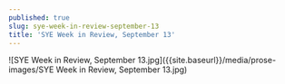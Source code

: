 ```yaml
---
published: true
slug: sye-week-in-review-september-13
title: 'SYE Week in Review, September 13'
---
```

![SYE Week in Review, September 13.jpg]({{site.baseurl}}/media/prose-images/SYE Week in Review, September 13.jpg)
